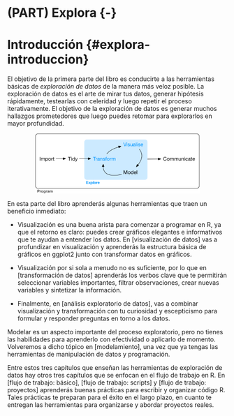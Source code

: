 
# (PART) Explora {-}

# Introducción {#explora-introduccion}

El objetivo de la primera parte del libro es conducirte a las herramientas básicas de _exploración de datos_ de la manera más veloz posible. La exploración de datos es el arte de mirar tus datos, generar hipótesis rápidamente, testearlas con celeridad y luego repetir el proceso iterativamente. El objetivo de la exploración de datos es generar muchos hallazgos prometedores que luego puedes retomar para explorarlos en mayor profundidad.

<img src="diagrams/data-science-explore.png" width="75%" style="display: block; margin: auto;" />

En esta parte del libro aprenderás algunas herramientas que traen un beneficio inmediato:
* Visualización es una buena arista para comenzar a programar en R, ya que el retorno es claro: puedes crear gráficos elegantes e informativos que te ayudan a entender los datos. En [visualización de datos] vas a profundizar en visualización y aprenderás la estructura básica de gráficos en ggplot2 junto con transformar datos en gráficos.

* Visualización por si sola a menudo no es suficiente, por lo que en [transformación de datos] aprenderás los verbos clave que te permitirán seleccionar variables importantes, filtrar observaciones, crear nuevas variables y sintetizar la información.

* Finalmente, en [análisis exploratorio de datos], vas a combinar visualización y transformación con tu curiosidad y escepticismo para formular y responder preguntas en torno a los datos.

Modelar es un aspecto importante del proceso exploratorio, pero no tienes las habilidades para aprenderlo con efectividad o aplicarlo de momento. Volveremos a dicho tópico en [modelamiento], una vez que ya tengas las herramientas de manipulación de datos y programación.

Entre estos tres capítulos que enseñan las herramientas de exploración de datos hay otros tres capítulos que se enfocan en el flujo de trabajo en R. En [flujo de trabajo: básico], [flujo de trabajo: scripts] y [flujo de trabajo: proyectos] aprenderás buenas prácticas para escribir y organizar código R. Tales prácticas te preparan para el éxito en el largo plazo, en cuanto te entregan las herramientas para organizarse y abordar proyectos reales.
